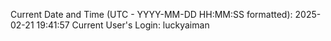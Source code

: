 Current Date and Time (UTC - YYYY-MM-DD HH:MM:SS formatted): 2025-02-21 19:41:57
Current User's Login: luckyaiman
